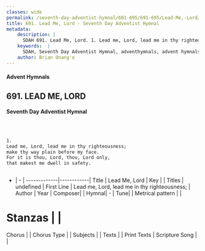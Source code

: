 ```yaml
---
classes: wide
permalink: /seventh-day-adventist-hymnal/601-695/691-695/Lead-Me,-Lord/
title: 691. Lead Me, Lord - Seventh Day Adventist Hymnal
metadata:
    description: |
      SDAH 691. Lead Me, Lord. 1. Lead me, Lord, lead me in thy righteousness; make thy way plain before my face. For it is thou, Lord, thou, Lord only, that makest me dwell in safety.
    keywords:  |
      SDAH, Seventh Day Adventist Hymnal, adventhymnals, advent hymnals, Lead Me, Lord, Lead me, Lord, lead me in thy righteousness; 
    author: Brian Onang'o
---
```


#### Advent Hymnals
## 691. LEAD ME, LORD
#### Seventh Day Adventist Hymnal

```txt



1.
Lead me, Lord, lead me in thy righteousness;
make thy way plain before my face.
For it is thou, Lord, thou, Lord only,
that makest me dwell in safety.



```

- |   -  |
-------------|------------|
Title | Lead Me, Lord |
Key |  |
Titles | undefined |
First Line | Lead me, Lord, lead me in thy righteousness; |
Author | 
Year | 
Composer|  |
Hymnal|  - |
Tune|  |
Metrical pattern | |
# Stanzas |  |
Chorus |  |
Chorus Type |  |
Subjects |  |
Texts |  |
Print Texts | 
Scripture Song |  |
  
